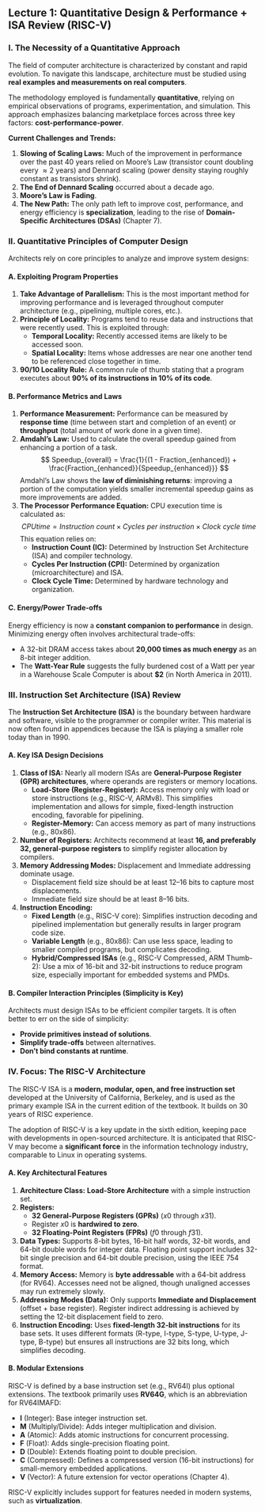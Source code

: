 ## Lecture 1: Quantitative Design & Performance + ISA Review (RISC-V)

### I. The Necessity of a Quantitative Approach

The field of computer architecture is characterized by constant and rapid evolution. To navigate this landscape, architecture must be studied using **real examples and measurements on real computers**.

The methodology employed is fundamentally **quantitative**, relying on empirical observations of programs, experimentation, and simulation. This approach emphasizes balancing marketplace forces across three key factors: **cost-performance-power**.

**Current Challenges and Trends:**

1.  **Slowing of Scaling Laws:** Much of the improvement in performance over the past 40 years relied on Moore’s Law (transistor count doubling every $\approx 2$ years) and Dennard scaling (power density staying roughly constant as transistors shrink).
2.  **The End of Dennard Scaling** occurred about a decade ago.
3.  **Moore’s Law is Fading**.
4.  **The New Path:** The only path left to improve cost, performance, and energy efficiency is **specialization**, leading to the rise of **Domain-Specific Architectures (DSAs)** (Chapter 7).

### II. Quantitative Principles of Computer Design

Architects rely on core principles to analyze and improve system designs:

#### A. Exploiting Program Properties

1.  **Take Advantage of Parallelism:** This is the most important method for improving performance and is leveraged throughout computer architecture (e.g., pipelining, multiple cores, etc.).
2.  **Principle of Locality:** Programs tend to reuse data and instructions that were recently used. This is exploited through:
    *   **Temporal Locality:** Recently accessed items are likely to be accessed soon.
    *   **Spatial Locality:** Items whose addresses are near one another tend to be referenced close together in time.
3.  **90/10 Locality Rule:** A common rule of thumb stating that a program executes about **$90\%$ of its instructions in $10\%$ of its code**.

#### B. Performance Metrics and Laws

1.  **Performance Measurement:** Performance can be measured by **response time** (time between start and completion of an event) or **throughput** (total amount of work done in a given time).
2.  **Amdahl’s Law:** Used to calculate the overall speedup gained from enhancing a portion of a task.
    $$ Speedup_{overall} = \frac{1}{(1 - Fraction_{enhanced}) + \frac{Fraction_{enhanced}}{Speedup_{enhanced}}} $$
    Amdahl’s Law shows the **law of diminishing returns**: improving a portion of the computation yields smaller incremental speedup gains as more improvements are added.
3.  **The Processor Performance Equation:** CPU execution time is calculated as:
    $$ CPU time = Instruction\ count \times Cycles\ per\ instruction \times Clock\ cycle\ time $$
    This equation relies on:
    *   **Instruction Count (IC):** Determined by Instruction Set Architecture (ISA) and compiler technology.
    *   **Cycles Per Instruction (CPI):** Determined by organization (microarchitecture) and ISA.
    *   **Clock Cycle Time:** Determined by hardware technology and organization.

#### C. Energy/Power Trade-offs

Energy efficiency is now a **constant companion to performance** in design. Minimizing energy often involves architectural trade-offs:

*   A 32-bit DRAM access takes about **20,000 times as much energy** as an 8-bit integer addition.
*   The **Watt-Year Rule** suggests the fully burdened cost of a Watt per year in a Warehouse Scale Computer is about **\$2** (in North America in 2011).

### III. Instruction Set Architecture (ISA) Review

The **Instruction Set Architecture (ISA)** is the boundary between hardware and software, visible to the programmer or compiler writer. This material is now often found in appendices because the ISA is playing a smaller role today than in 1990.

#### A. Key ISA Design Decisions

1.  **Class of ISA:** Nearly all modern ISAs are **General-Purpose Register (GPR) architectures**, where operands are registers or memory locations.
    *   **Load-Store (Register-Register):** Access memory only with load or store instructions (e.g., RISC-V, ARMv8). This simplifies implementation and allows for simple, fixed-length instruction encoding, favorable for pipelining.
    *   **Register-Memory:** Can access memory as part of many instructions (e.g., 80x86).
2.  **Number of Registers:** Architects recommend at least **16, and preferably 32, general-purpose registers** to simplify register allocation by compilers.
3.  **Memory Addressing Modes:** Displacement and Immediate addressing dominate usage.
    *   Displacement field size should be at least 12–16 bits to capture most displacements.
    *   Immediate field size should be at least 8–16 bits.
4.  **Instruction Encoding:**
    *   **Fixed Length** (e.g., RISC-V core): Simplifies instruction decoding and pipelined implementation but generally results in larger program code size.
    *   **Variable Length** (e.g., 80x86): Can use less space, leading to smaller compiled programs, but complicates decoding.
    *   **Hybrid/Compressed ISAs** (e.g., RISC-V Compressed, ARM Thumb-2): Use a mix of 16-bit and 32-bit instructions to reduce program size, especially important for embedded systems and PMDs.

#### B. Compiler Interaction Principles (Simplicity is Key)

Architects must design ISAs to be efficient compiler targets. It is often better to err on the side of simplicity:

*   **Provide primitives instead of solutions**.
*   **Simplify trade-offs** between alternatives.
*   **Don’t bind constants at runtime**.

### IV. Focus: The RISC-V Architecture

The RISC-V ISA is a **modern, modular, open, and free instruction set** developed at the University of California, Berkeley, and is used as the primary example ISA in the current edition of the textbook. It builds on 30 years of RISC experience.

The adoption of RISC-V is a key update in the sixth edition, keeping pace with developments in open-sourced architecture. It is anticipated that RISC-V may become a **significant force** in the information technology industry, comparable to Linux in operating systems.

#### A. Key Architectural Features

1.  **Architecture Class:** **Load-Store Architecture** with a simple instruction set.
2.  **Registers:**
    *   **32 General-Purpose Registers (GPRs)** ($x0$ through $x31$).
    *   Register $x0$ is **hardwired to zero**.
    *   **32 Floating-Point Registers (FPRs)** ($f0$ through $f31$).
3.  **Data Types:** Supports 8-bit bytes, 16-bit half words, 32-bit words, and 64-bit double words for integer data. Floating point support includes 32-bit single precision and 64-bit double precision, using the IEEE 754 format.
4.  **Memory Access:** Memory is **byte addressable** with a 64-bit address (for RV64). Accesses need not be aligned, though unaligned accesses may run extremely slowly.
5.  **Addressing Modes (Data):** Only supports **Immediate and Displacement** (offset + base register). Register indirect addressing is achieved by setting the 12-bit displacement field to zero.
6.  **Instruction Encoding:** Uses **fixed-length 32-bit instructions** for its base sets. It uses different formats (R-type, I-type, S-type, U-type, J-type, B-type) but ensures all instructions are 32 bits long, which simplifies decoding.

#### B. Modular Extensions

RISC-V is defined by a base instruction set (e.g., RV64I) plus optional extensions. The textbook primarily uses **RV64G**, which is an abbreviation for RV64IMAFD:

*   **I** (Integer): Base integer instruction set.
*   **M** (Multiply/Divide): Adds integer multiplication and division.
*   **A** (Atomic): Adds atomic instructions for concurrent processing.
*   **F** (Float): Adds single-precision floating point.
*   **D** (Double): Extends floating point to double precision.
*   **C** (Compressed): Defines a compressed version (16-bit instructions) for small-memory embedded applications.
*   **V** (Vector): A future extension for vector operations (Chapter 4).

RISC-V explicitly includes support for features needed in modern systems, such as **virtualization**.
